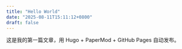 ```yaml
---
title: "Hello World"
date: "2025-08-11T15:11:12+0800"
draft: false
---
```

这是我的第一篇文章，用 Hugo + PaperMod + GitHub Pages 自动发布。
